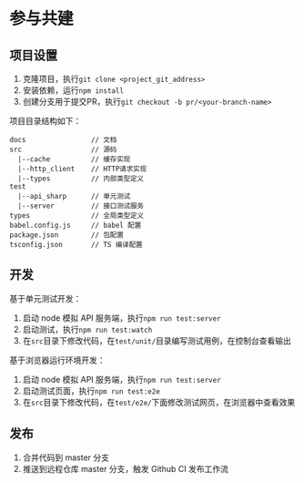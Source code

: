 # 参与共建

## 项目设置

1. 克隆项目，执行`git clone <project_git_address>`
2. 安装依赖，运行`npm install`
3. 创建分支用于提交PR，执行`git checkout -b pr/<your-branch-name>`

项目目录结构如下：
```
docs                // 文档
src                 // 源码
  |--cache          // 缓存实现
  |--http_client    // HTTP请求实现
  |--types          // 内部类型定义
test
  |--api_sharp      // 单元测试
  |--server         // 接口测试服务
types               // 全局类型定义
babel.config.js     // babel 配置
package.json        // 包配置
tsconfig.json       // TS 编译配置
```

## 开发

基于单元测试开发：
1. 启动 node 模拟 API 服务端，执行`npm run test:server`
2. 启动测试，执行`npm run test:watch`
3. 在`src`目录下修改代码，在`test/unit/`目录编写测试用例，在控制台查看输出

基于浏览器运行环境开发：
1. 启动 node 模拟 API 服务端，执行`npm run test:server`
2. 启动测试页面，执行`npm run test:e2e`
3. 在`src`目录下修改代码，在`test/e2e/`下面修改测试网页，在浏览器中查看效果

## 发布

1. 合并代码到 master 分支
2. 推送到远程仓库 master 分支，触发 Github CI 发布工作流